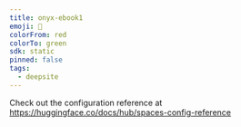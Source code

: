 ```yaml
---
title: onyx-ebook1
emoji: 🐳
colorFrom: red
colorTo: green
sdk: static
pinned: false
tags:
  - deepsite
---
```


Check out the configuration reference at https://huggingface.co/docs/hub/spaces-config-reference
